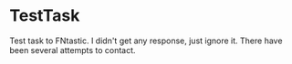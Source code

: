 # TestTask

Test task to FNtastic. I didn't get any response, just ignore it. There have been several attempts to contact.
